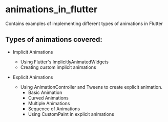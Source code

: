 # animations_in_flutter

Contains examples of implementing different types of animations in Flutter

## Types of animations covered:
 
  - Implicit Animations
    - Using Flutter's ImplicitlyAnimatedWidgets
    - Creating custom implicit animations
    
  - Explicit Animations
    - Using AnimationController and Tweens to create explicit animation.
        - Basic Animation
        - Curved Animations
        - Multiple Animations
        - Sequence of Animations
        - Using CustomPaint in explicit animations

